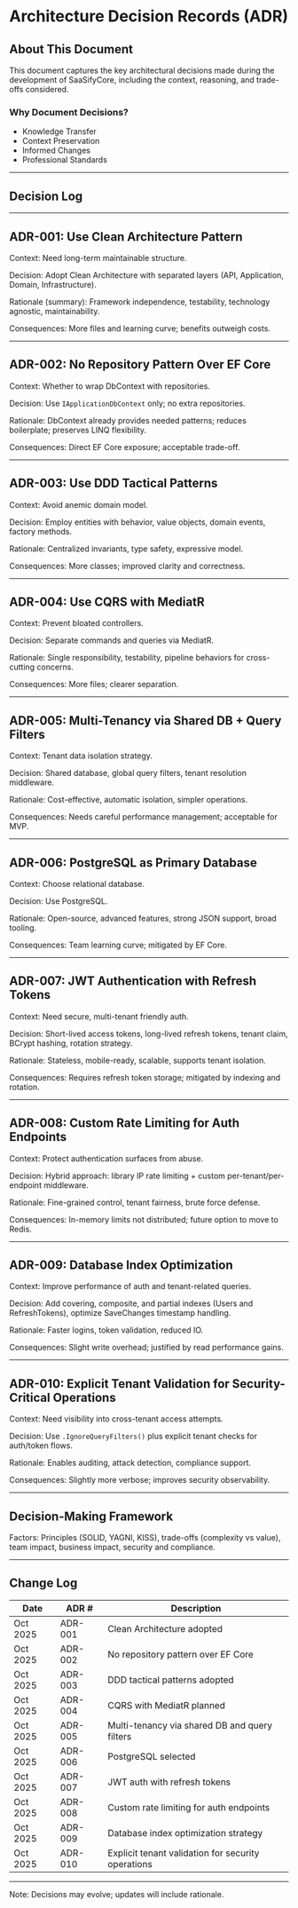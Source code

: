 # Architecture Decision Records (ADR)

## About This Document

This document captures the key architectural decisions made during the development of SaaSifyCore, including the context, reasoning, and trade-offs considered.

### Why Document Decisions?

- Knowledge Transfer
- Context Preservation
- Informed Changes
- Professional Standards

---

## Decision Log

---

## ADR-001: Use Clean Architecture Pattern

Context: Need long-term maintainable structure.

Decision: Adopt Clean Architecture with separated layers (API, Application, Domain, Infrastructure).

Rationale (summary): Framework independence, testability, technology agnostic, maintainability.

Consequences: More files and learning curve; benefits outweigh costs.

---

## ADR-002: No Repository Pattern Over EF Core

Context: Whether to wrap DbContext with repositories.

Decision: Use `IApplicationDbContext` only; no extra repositories.

Rationale: DbContext already provides needed patterns; reduces boilerplate; preserves LINQ flexibility.

Consequences: Direct EF Core exposure; acceptable trade-off.

---

## ADR-003: Use DDD Tactical Patterns

Context: Avoid anemic domain model.

Decision: Employ entities with behavior, value objects, domain events, factory methods.

Rationale: Centralized invariants, type safety, expressive model.

Consequences: More classes; improved clarity and correctness.

---

## ADR-004: Use CQRS with MediatR

Context: Prevent bloated controllers.

Decision: Separate commands and queries via MediatR.

Rationale: Single responsibility, testability, pipeline behaviors for cross-cutting concerns.

Consequences: More files; clearer separation.

---

## ADR-005: Multi-Tenancy via Shared DB + Query Filters

Context: Tenant data isolation strategy.

Decision: Shared database, global query filters, tenant resolution middleware.

Rationale: Cost-effective, automatic isolation, simpler operations.

Consequences: Needs careful performance management; acceptable for MVP.

---

## ADR-006: PostgreSQL as Primary Database

Context: Choose relational database.

Decision: Use PostgreSQL.

Rationale: Open-source, advanced features, strong JSON support, broad tooling.

Consequences: Team learning curve; mitigated by EF Core.

---

## ADR-007: JWT Authentication with Refresh Tokens

Context: Need secure, multi-tenant friendly auth.

Decision: Short-lived access tokens, long-lived refresh tokens, tenant claim, BCrypt hashing, rotation strategy.

Rationale: Stateless, mobile-ready, scalable, supports tenant isolation.

Consequences: Requires refresh token storage; mitigated by indexing and rotation.

---

## ADR-008: Custom Rate Limiting for Auth Endpoints

Context: Protect authentication surfaces from abuse.

Decision: Hybrid approach: library IP rate limiting + custom per-tenant/per-endpoint middleware.

Rationale: Fine-grained control, tenant fairness, brute force defense.

Consequences: In-memory limits not distributed; future option to move to Redis.

---

## ADR-009: Database Index Optimization

Context: Improve performance of auth and tenant-related queries.

Decision: Add covering, composite, and partial indexes (Users and RefreshTokens), optimize SaveChanges timestamp handling.

Rationale: Faster logins, token validation, reduced IO.

Consequences: Slight write overhead; justified by read performance gains.

---

## ADR-010: Explicit Tenant Validation for Security-Critical Operations

Context: Need visibility into cross-tenant access attempts.

Decision: Use `.IgnoreQueryFilters()` plus explicit tenant checks for auth/token flows.

Rationale: Enables auditing, attack detection, compliance support.

Consequences: Slightly more verbose; improves security observability.

---

## Decision-Making Framework

Factors: Principles (SOLID, YAGNI, KISS), trade-offs (complexity vs value), team impact, business impact, security and compliance.

---

## Change Log

| Date      | ADR #  | Description                                        |
|-----------|--------|----------------------------------------------------|
| Oct 2025  | ADR-001| Clean Architecture adopted                         |
| Oct 2025  | ADR-002| No repository pattern over EF Core                 |
| Oct 2025  | ADR-003| DDD tactical patterns adopted                      |
| Oct 2025  | ADR-004| CQRS with MediatR planned                          |
| Oct 2025  | ADR-005| Multi-tenancy via shared DB and query filters      |
| Oct 2025  | ADR-006| PostgreSQL selected                                |
| Oct 2025  | ADR-007| JWT auth with refresh tokens                       |
| Oct 2025  | ADR-008| Custom rate limiting for auth endpoints            |
| Oct 2025  | ADR-009| Database index optimization strategy               |
| Oct 2025  | ADR-010| Explicit tenant validation for security operations |

---

Note: Decisions may evolve; updates will include rationale.